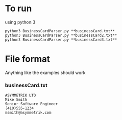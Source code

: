 # To run

using python 3

~~~~
python3 BusinessCardParser.py **businessCard.txt**
python3 BusinessCardParser.py **businessCard2.txt**
python3 BusinessCardParser.py **businessCard3.txt**
~~~~



# File format

Anything like the examples should work 

### businessCard.txt
~~~~ 
ASYMMETRIK LTD
Mike Smith
Senior Software Engineer
(410)555-1234
msmith@asymmetrik.com
~~~~